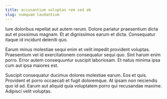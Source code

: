 ```yaml
---
title: accusantium voluptas rem sed ab
slug: numquam laudantium
---
```


Iure doloribus repellat aut autem rerum. Dolore pariatur praesentium dicta aut et possimus magnam. Et at dignissimos earum et dicta. Consequatur itaque id incidunt deleniti quo.

Earum minus molestiae sequi enim et velit impedit provident voluptas. Praesentium vel id exercitationem consequatur sequi quo. Sint harum enim porro. Error autem consequuntur suscipit laboriosam. Et natus minima ipsa cum aut ipsa maiores est.

Suscipit consequatur ducimus dolores molestiae earum. Eos et quis. Provident et porro occaecati et fugit doloremque. At ipsam non reiciendis quo id ad. Earum aut aliquid quia voluptatem porro qui recusandae maxime. Adipisci velit voluptas.
